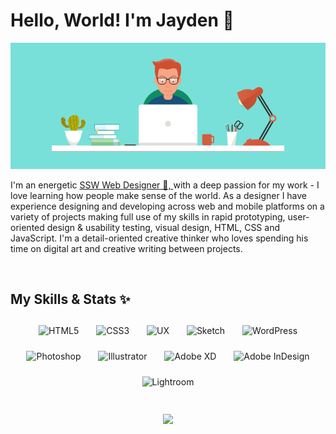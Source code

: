 # Hello, World! I'm Jayden 👋

<img src="JD-banner-graphic.gif" alt="banner that says Monica Powell - software engineer, content creator and community organizer alongside a cartoon illustration of Monica">

I'm an energetic <a href="https://www.ssw.com.au/people/jayden-alchin">SSW Web Designer 🌟, </a>  with a deep passion for my work - I love learning how people make sense of the world. As a designer I have experience designing and developing across web and mobile platforms on a variety of projects making full use of my skills in rapid prototyping, user-oriented design & usability testing, visual design, HTML, CSS and JavaScript. I'm a detail-oriented creative thinker who loves spending his time on digital art and creative writing between projects.

<p>&nbsp;</p>

## My Skills & Stats ✨ 

<p align="center">
  <img style="margin: 12px" src="https://profilinator.rishav.dev/skills-assets/html5-original-wordmark.svg" alt="HTML5" height="50" />  
  <img style="margin: 12px" src="https://profilinator.rishav.dev/skills-assets/css3-original-wordmark.svg" alt="CSS3" height="50" />  
  <img style="margin: 12px" src="https://www.ssw.com.au/people/static/2dd85df3b26e1f4b45c0808579e9d787/d76be/Designer-web-ux.png" alt="UX" height="50" />  
  <img style="margin: 12px" src="https://www.ssw.com.au/people/static/86bf2896a7dd1d6d7528176ff2025689/d76be/Designer-sketch.png" alt="Sketch" height="50" />  
  <img style="margin: 12px" src="https://profilinator.rishav.dev/skills-assets/wordpress.png" alt="WordPress" height="50" />
  <img style="margin: 12px" src="https://www.ssw.com.au/people/static/308e45bbefcb6d31779b358c6f9e4035/d76be/Designer-adobe-photoshop.png" alt="Photoshop" height="50" />  
  <img style="margin: 12px" src="https://profilinator.rishav.dev/skills-assets/adobe_illustrator-icon.svg" alt="Illustrator" height="50" />  
  <img style="margin: 12px" src="https://profilinator.rishav.dev/skills-assets/adobexd.png" alt="Adobe XD" height="50" />  
  <img style="margin: 12px" src="https://profilinator.rishav.dev/skills-assets/adobeindesign.svg" alt="Adobe InDesign" height="50" />  
  <img style="margin: 12px" src="https://profilinator.rishav.dev/skills-assets/lightroom.png" alt="Lightroom" height="50" />  
</p>

<br>

<div align="center"><a href="https://github.com/anuraghazra/github-readme-stats"><img src="https://github-readme-stats.vercel.app/api?username=jaydenalchin&show_icons=true&hide_border=true&text_color=378d8d&border_radius=5&title_color=16C9B7&icon_color=16C9B7&bg_color=00000000" width="90%"/></a></div>
